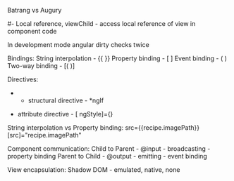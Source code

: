  Batrang vs Augury

#- Local reference, viewChild - access local reference of view in component code

In development mode angular dirty checks twice

Bindings:
  String interpolation - {{ }}
  Property binding - [ ]
  Event binding - ( )
  Two-way binding - [( )]
  
Directives:
  * - structural directive - *ngIf
  - attribute directive - [ ngStyle]={}
  
String interpolation vs Property binding:
  src={{recipe.imagePath}}
  [src]="recipe.imagePath"
  
Component communication:
  Child to Parent -  @input - broadcasting - property binding
  Parent to Child - @output - emitting - event binding
  
View encapsulation:
  Shadow DOM - emulated, native, none
